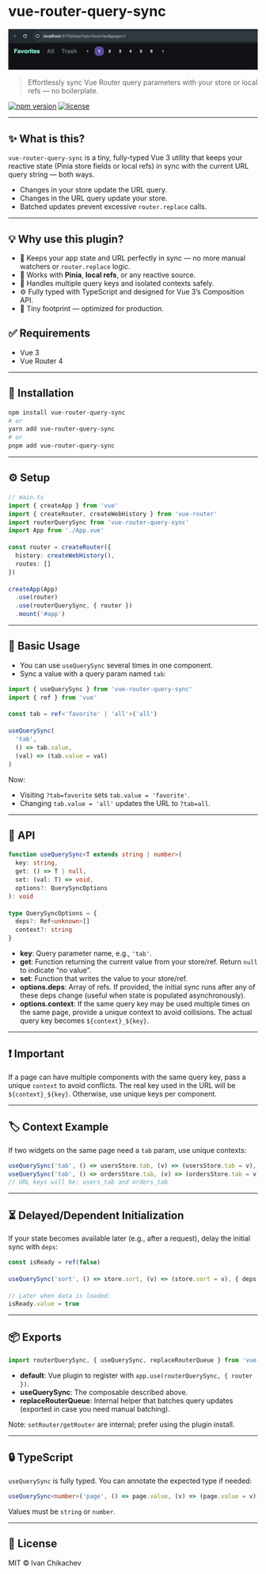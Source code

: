 # vue-router-query-sync

![demo](src/assets/demo.gif)

> Effortlessly sync Vue Router query parameters with your store or local refs — no boilerplate.

[![npm version](https://img.shields.io/npm/v/vue-router-query-sync.svg)](https://www.npmjs.com/package/vue-router-query-sync)
[![license](https://img.shields.io/npm/l/vue-router-query-sync.svg)](LICENSE)

---

## ✨ What is this?

`vue-router-query-sync` is a tiny, fully-typed Vue 3 utility that keeps your reactive state
(Pinia store fields or local refs) in sync with the current URL query string — both ways.

- Changes in your store update the URL query.
- Changes in the URL query update your store.
- Batched updates prevent excessive `router.replace` calls.

---

## 💡 Why use this plugin?

- 🔄 Keeps your app state and URL perfectly in sync — no more manual watchers or `router.replace` logic.
- 🧠 Works with **Pinia**, **local refs**, or any reactive source.
- 🧩 Handles multiple query keys and isolated contexts safely.
- ⚙️ Fully typed with TypeScript and designed for Vue 3’s Composition API.
- 🚀 Tiny footprint — optimized for production.

## ✅ Requirements

- Vue 3
- Vue Router 4

---

## 🚀 Installation

```bash
npm install vue-router-query-sync
# or
yarn add vue-router-query-sync
# or
pnpm add vue-router-query-sync
```

---

## ⚙️ Setup

```ts
// main.ts
import { createApp } from 'vue'
import { createRouter, createWebHistory } from 'vue-router'
import routerQuerySync from 'vue-router-query-sync'
import App from './App.vue'

const router = createRouter({
  history: createWebHistory(),
  routes: []
})

createApp(App)
  .use(router)
  .use(routerQuerySync, { router })
  .mount('#app')
```

---

## 🧩 Basic Usage

- You can use `useQuerySync` several times in one component.
- Sync a value with a query param named `tab`:

```ts
import { useQuerySync } from 'vue-router-query-sync'
import { ref } from 'vue'

const tab = ref<'favorite' | 'all'>('all')

useQuerySync(
  'tab',
  () => tab.value,
  (val) => (tab.value = val)
)
```

Now:
- Visiting `?tab=favorite` sets `tab.value = 'favorite'`.
- Changing `tab.value = 'all'` updates the URL to `?tab=all`.

---

## 🔧 API

```ts
function useQuerySync<T extends string | number>(
  key: string,
  get: () => T | null,
  set: (val: T) => void,
  options?: QuerySyncOptions
): void

type QuerySyncOptions = {
  deps?: Ref<unknown>[]
  context?: string
}
```

- **key**: Query parameter name, e.g., `'tab'`.
- **get**: Function returning the current value from your store/ref. Return `null` to indicate “no value”.
- **set**: Function that writes the value to your store/ref.
- **options.deps**: Array of refs. If provided, the initial sync runs after any of these deps change (useful when state is populated asynchronously).
- **options.context**: If the same query key may be used multiple times on the same page, provide a unique context to avoid collisions. The actual query key becomes `${context}_${key}`.

---

## ❗ Important

If a page can have multiple components with the same query key, pass a unique `context` to avoid conflicts.
The real key used in the URL will be `${context}_${key}`. Otherwise, use unique keys per component.

---

## 🏷️ Context Example

If two widgets on the same page need a `tab` param, use unique contexts:

```ts
useQuerySync('tab', () => usersStore.tab, (v) => (usersStore.tab = v), { context: 'users' })
useQuerySync('tab', () => ordersStore.tab, (v) => (ordersStore.tab = v), { context: 'orders' })
// URL keys will be: users_tab and orders_tab
```

---

## ⏳ Delayed/Dependent Initialization

If your state becomes available later (e.g., after a request), delay the initial sync with `deps`:

```ts
const isReady = ref(false)

useQuerySync('sort', () => store.sort, (v) => (store.sort = v), { deps: [isReady] })

// Later when data is loaded:
isReady.value = true
```

---

## 📦 Exports

```ts
import routerQuerySync, { useQuerySync, replaceRouterQueue } from 'vue-router-query-sync'
```

- **default**: Vue plugin to register with `app.use(routerQuerySync, { router })`.
- **useQuerySync**: The composable described above.
- **replaceRouterQueue**: Internal helper that batches query updates (exported in case you need manual batching).

Note: `setRouter/getRouter` are internal; prefer using the plugin install.

---

## 🔒 TypeScript

`useQuerySync` is fully typed. You can annotate the expected type if needed:

```ts
useQuerySync<number>('page', () => page.value, (v) => (page.value = v))
```

Values must be `string` or `number`.

---

## 📄 License

MIT © Ivan Chikachev


